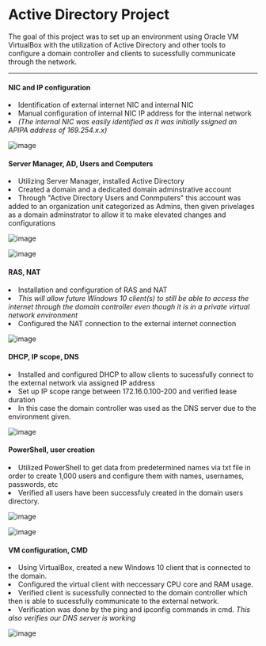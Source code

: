 # Active Directory Project

The goal of this project was to set up an environment using Oracle VM VirtualBox with the utilization of Active Directory and other tools to configure a domain controller and clients to sucessfully communicate through the network.

<hr>

<p> <h4>NIC and IP configuration</h4>
  <li>Identification of external internet NIC and internal NIC</li>
  <li>Manual configuration of internal NIC IP address for the internal network</li>
  <li><i>(The internal NIC was easily identified as it was initially ssigned an APIPA address of 169.254.x.x)</i></li>
</p>

![image](https://github.com/kimSim/AD/assets/10665087/7068d945-4f68-41fd-9672-4f3e104c9215)

<p> <h4>Server Manager, AD, Users and Computers</h4>
  <li>Utilizing Server Manager, installed Active Directory</li>
  <li>Created a domain and a dedicated domain adminstrative account</li>
  <li>Through "Active Directory Users and Conmputers" this account was added to an organization unit categorized as Admins, then given privelages as a domain adminstrator to allow it to make elevated changes and configurations</li>
</p>

![image](https://github.com/kimSim/AD/assets/10665087/a83b1e08-3f7c-4367-a231-8167633f85ab)

![image](https://github.com/kimSim/AD/assets/10665087/048b57de-2137-4171-b637-7f90f31a841e)

<p> <h4>RAS, NAT</h4>
  <li>Installation and configuration of RAS and NAT</li>
  <li><i>This will allow future Windows 10 client(s) to still be able to access the internet through the domain controller even though it is in a private virtual network environment</i></li>
  <li>Configured the NAT connection to the external internet connection</li>
</p>

![image](https://github.com/kimSim/AD/assets/10665087/2e33caa5-35b0-421d-ab2d-ef792aef027e)

<p> <h4>DHCP, IP scope, DNS</h4>
  <li>Installed and configured DHCP to allow clients to sucessfully connect to the external network via assigned IP address</li>
  <li>Set up IP scope range between 172.16.0.100-200 and verified lease duration</li>
  <li>In this case the domain controller was used as the DNS server due to the environment given.</li>
</p>

![image](https://github.com/kimSim/AD/assets/10665087/ab8aec21-bfe1-4428-9a62-ee668f1fbe56)

<p> <h4>PowerShell, user creation</h4>
  <li>Utilized PowerShell to get data from predetermined names via txt file in order to create 1,000 users and configure them with names, usernames, passwords, etc</li>
  <li>Verified all users have been successfuly created in the domain users directory.</li>
</p>

![image](https://github.com/kimSim/AD/assets/10665087/f9975983-9b41-4b59-b88f-3f45620a189b)


![image](https://github.com/kimSim/AD/assets/10665087/af5b18cb-9b1c-403d-b792-25bc2e981d8b)

<p> <h4>VM configuration, CMD</h4>
  <li>Using VirtualBox, created a new Windows 10 client that is connected to the domain.</li>
  <li>Configured the virtual client with neccessary CPU core and RAM usage.</li> 
  <li>Verified client is sucessfully connected to the domain controller which then is able to sucessfully communicate to the external network. </li>
  <li>Verification was done by the ping and ipconfig commands in cmd. <i>This also verifies our DNS server is working</i></li>
</p>

![image](https://github.com/kimSim/AD/assets/10665087/d7654808-5dfe-493e-9709-ebfb3082b7fa)


